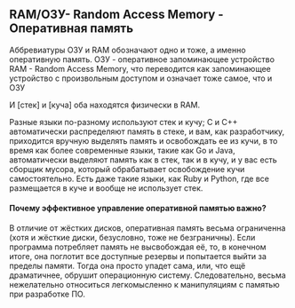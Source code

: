 ## RAM/ОЗУ- Random Access Memory - Оперативная память

Аббревиатуры ОЗУ и RAM обозначают одно и тоже, а именно оперативную память. 
ОЗУ - оперативное запоминающее устройство
RAM - Random Access Memory, что переводится как запоминающее устройство с произвольным доступом и означает тоже самое, что и ОЗУ

И [стек] и [куча] оба находятся физически в RAM.

Разные языки по-разному используют стек и кучу; C и C++ автоматически распределяют память в стеке, и вам, как разработчику, приходится вручную выделять память и освобождать ее из кучи, в то время как более современные языки, такие как Go и Java, автоматически выделяют память как в стек, так и в кучу, и у вас есть сборщик мусора, который обрабатывает освобождение кучи самостоятельно. Есть даже такие языки, как Ruby и Python, где все размещается в куче и вообще не использует стек.

#### Почему эффективное управление оперативной памятью важно?

В отличие от жёстких дисков, оперативная память весьма ограниченна (хотя и жёсткие диски, безусловно, тоже не безграничны). Если программа потребляет память не высвобождая её, то, в конечном итоге, она поглотит все доступные резервы и попытается выйти за пределы памяти. Тогда она просто упадет сама, или, что ещё драматичнее, обрушит операционную систему. Следовательно, весьма нежелательно относиться легкомысленно к манипуляциям с памятью при разработке ПО.

